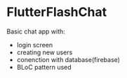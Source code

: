 # FlutterFlashChat

Basic chat app with:
  - login screen
  - creating new users
  - conenction with database(firebase)
  - BLoC pattern used
